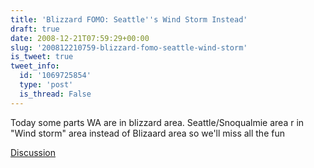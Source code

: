 ```yaml
---
title: 'Blizzard FOMO: Seattle''s Wind Storm Instead'
draft: true
date: 2008-12-21T07:59:29+00:00
slug: '200812210759-blizzard-fomo-seattle-wind-storm'
is_tweet: true
tweet_info:
  id: '1069725854'
  type: 'post'
  is_thread: False
---
```




Today some parts WA are in blizzard area. Seattle/Snoqualmie area r in "Wind storm" area instead of Blizaard area so we'll miss all the fun

[Discussion](https://x.com/sytelus/status/1069725854)
